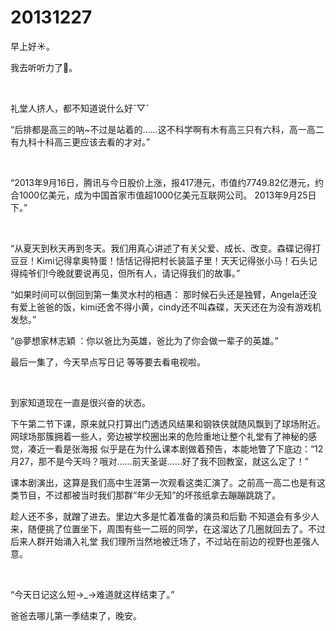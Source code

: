 # 20131227

早上好☀️。

我去听听力了🙂。

<br/>

礼堂人挤人，都不知道说什么好ˇ▽ˇ

“后排都是高三的呐~不过是站着的…...这不科学啊有木有高三只有六科，高一高二有九科十科高三更应该去看的才对。”

<br/>

“2013年9月16日，腾讯与今日股价上涨，报417港元，市值约7749.82亿港元，约合1000亿美元，成为中国首家市值超1000亿美元互联网公司。 2013年9月25日下。”

<br/>

“从夏天到秋天再到冬天。我们用真心讲述了有关父爱、成长、改变。森碟记得打豆豆！Kimi记得拿奥特蛋！恬恬记得把村长装篮子里！天天记得张小马！石头记得纯爷们!今晚就要说再见，但所有人，请记得我们的故事。”

“如果时间可以倒回到第一集灵水村的相遇： 那时候石头还是独臂，Angela还没有爱上爸爸的饭，kimi还舍不得小黄，cindy还不叫森碟，天天还在为没有游戏机发愁。”

“@夢想家林志穎 ：你以爸比为英雄，爸比为了你会做一辈子的英雄。”

最后一集了，今天早点写日记 等等要去看电视啦。

<br/>

到家知道现在一直是很兴奋的状态。

下午第二节下课，原来就只打算出门透透风结果和钢铁侠就随风飘到了球场附近。网球场那簇拥着一些人，旁边被学校圈出来的危险重地让整个礼堂有了神秘的感觉，凑近一看是张海报 似乎是在为什么课本剧做着预告，本能地瞥了下底边：“12月27，那不是今天吗？哦对…...前天圣诞……好了我不回教室，就这么定了！”

课本剧演出，这算是我们高中生涯第一次观看这类汇演了。之前高一高二也是有这类节目，不过都被当时我们那群“年少无知”的坏孩纸拿去蹦蹦跳跳了。

趁人还不多，就蹭了进去。里边大多是忙着准备的演员和后勤 不知道会有多少人来，随便挑了位置坐下，周围有些一二班的同学，在这溜达了几圈就回去了。不过后来人群开始涌入礼堂 我们理所当然地被迁场了，不过站在前边的视野也差强人意。

<br/>

“今天日记这么短→_→难道就这样结束了。”

爸爸去哪儿第一季结束了，晚安。


